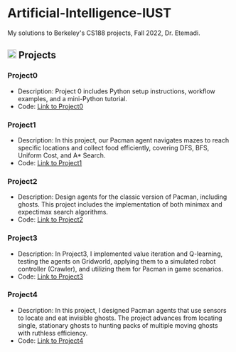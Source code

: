 # Artificial-Intelligence-IUST
My solutions to Berkeley's CS188 projects, Fall 2022, Dr. Etemadi.

## <img width="20" height="20" src="https://img.icons8.com/ios/50/41b883/project.png" alt="project"/> Projects
### Project0
- Description: Project 0 includes Python setup instructions, workflow examples, and a mini-Python tutorial.
- Code: [Link to Project0](https://github.com/lelnazrezaeel/Artificial-Intelligence-IUST/tree/main/Class%20Activities/Project0)

### Project1
- Description: In this project, our Pacman agent navigates mazes to reach specific locations and collect food efficiently, covering DFS, BFS, Uniform Cost, and A* Search.
- Code: [Link to Project1](https://github.com/lelnazrezaeel/Artificial-Intelligence-IUST/tree/main/Class%20Activities/Project1)

### Project2
- Description: Design agents for the classic version of Pacman, including ghosts. This project includes the implementation of both minimax and expectimax search algorithms.
- Code: [Link to Project2](https://github.com/lelnazrezaeel/Artificial-Intelligence-IUST/tree/main/Class%20Activities/Project2)

### Project3
- Description: In Project3, I implemented value iteration and Q-learning, testing the agents on Gridworld, applying them to a simulated robot controller (Crawler), and utilizing them for Pacman in game scenarios.
- Code: [Link to Project3](https://github.com/lelnazrezaeel/Artificial-Intelligence-IUST/tree/main/Class%20Activities/Project3)

### Project4
- Description: In this project, I designed Pacman agents that use sensors to locate and eat invisible ghosts. The project advances from locating single, stationary ghosts to hunting packs of multiple moving ghosts with ruthless efficiency.
- Code: [Link to Project4](https://github.com/lelnazrezaeel/Artificial-Intelligence-IUST/tree/main/Class%20Activities/Project4)
